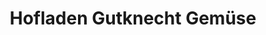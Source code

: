 ---
title: "Hofladen Gutknecht Gemüse"
url: /ried-bei-kerzers/hofladen-gutknecht-gemuese/
shop: Gemüse & Obst
---